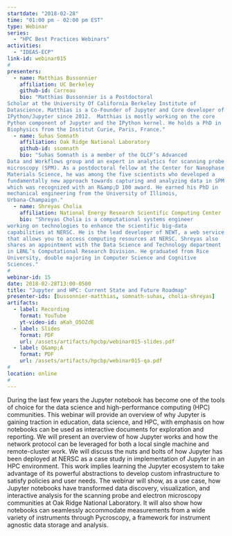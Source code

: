 ```yaml
---
startdate: "2018-02-28"
time: "01:00 pm - 02:00 pm EST"
type: Webinar
series:
  - "HPC Best Practices Webinars"
activities:
  - "IDEAS-ECP"
link-id: webinar015
#
presenters:
  - name: Matthias Bussonnier
    affiliation: UC Berkeley
    github-id: Carreau
    bio: "Matthias Bussonnier is a Postdoctoral
Scholar at the University Of California Berkeley Institute of
Datascience. Matthias is a Co-Founder of Jupyter and Core developer of
IPython/Jupyter since 2012.  Matthias is mostly working on the core
Python component of Jupyter and the IPython kernel. He holds a PhD in
Biophysics from the Institut Curie, Paris, France."
  - name: Suhas Somnath
    affiliation: Oak Ridge National Laboratory
    github-id: ssomnath
    bio: "Suhas Somnath is a member of the OLCF’s Advanced
Data and Workflows group and an expert in analytics for scanning probe
microscopy (SPM). As a postdoctoral fellow at the Center for Nanophase
Materials Science, he was among the five scientists who developed a
fundamentally new approach towards capturing and analyzing data in SPM
which was recognized with an R&amp;D 100 award. He earned his PhD in
mechanical engineering from the University of Illinois,
Urbana-Champaign."
  - name: Shreyas Cholia
    affiliation: National Energy Research Scientific Computing Center
    bio: "Shreyas Cholia is a computational systems engineer
working on technologies to enhance the scientific big-data
capabilities at NERSC. He is the lead developer of NEWT, a web service
that allows you to access computing resources at NERSC. Shreyas also
shares an appointment with the Data Science and Technology department
in LBNL’s Computational Research Division. He graduated from Rice
University, double majoring in Computer Science and Cognitive
Sciences."
#
webinar-id: 15
date: 2018-02-28T13:00-0500
title: "Jupyter and HPC: Current State and Future Roadmap"
presenter-ids: [bussonnier-matthias, somnath-suhas, cholia-shreyas]
artifacts:
  - label: Recording
    format: YouTube
    yt-video-id: aKah_O5OZdE
  - label: Slides
    format: PDF
    url: /assets/artifacts/hpcbp/webinar015-slides.pdf
  - label: Q&amp;A
    format: PDF
    url: /assets/artifacts/hpcbp/webinar015-qa.pdf
#
location: online
#
---
```

During the last few years the Jupyter notebook has become one of the
tools of choice for the data science and high-performance computing
(HPC) communities. This webinar will provide an overview of why
Jupyter is gaining traction in education, data science, and HPC, with
emphasis on how notebooks can be used as interactive documents for
exploration and reporting.  We will present an overview of how Jupyter
works and how the network protocol can be leveraged for both a local
single machine and remote-cluster work.  We will discuss the nuts and
bolts of how Jupyter has been deployed at NERSC as a case study in
implementation of Jupyter in an HPC environment. This work implies
learning the Jupyter ecosystem to take advantage of its powerful
abstractions to develop custom infrastructure to satisfy policies and
user needs.  The webinar will show, as a use case, how Jupyter
notebooks have transformed data discovery, visualization, and
interactive analysis for the scanning probe and electron microscopy
communities at Oak Ridge National Laboratory. It will also show how
notebooks can seamlessly accommodate measurements from a wide variety
of instruments through Pycroscopy, a framework for instrument agnostic
data storage and analysis.
